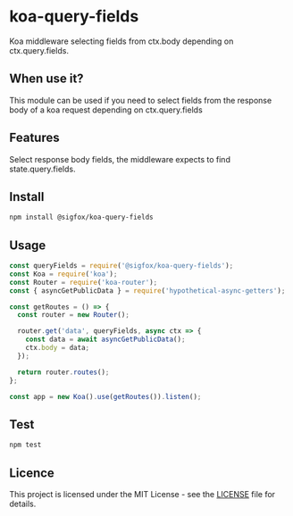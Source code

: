 # koa-query-fields

Koa middleware selecting fields from ctx.body depending on ctx.query.fields.

## When use it?

This module can be used if you need to select fields from the response body of a koa request depending on ctx.query.fields

## Features

Select response body fields, the middleware expects to find state.query.fields.

## Install

```bash
npm install @sigfox/koa-query-fields
```

## Usage

```javascript
const queryFields = require('@sigfox/koa-query-fields');
const Koa = require('koa');
const Router = require('koa-router');
const { asyncGetPublicData } = require('hypothetical-async-getters');

const getRoutes = () => {
  const router = new Router();

  router.get('data', queryFields, async ctx => {
    const data = await asyncGetPublicData();
    ctx.body = data;
  });

  return router.routes();
};

const app = new Koa().use(getRoutes()).listen();
```

## Test

```bash
npm test
```

## Licence

This project is licensed under the MIT License - see the [LICENSE](https://gitlab.partners.sigfox.com/sigfox/flive-app/blob/master/LICENSE) file for details.
